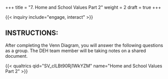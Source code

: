 +++
title = "7. Home and School Values Part 2"
weight = 2
draft = true
+++

{{< inquiry include="engage, interact" >}}

## INSTRUCTIONS:

After completing the Venn Diagram, you will answer the following questions as a group. The DEH team member will be taking notes on a shared document.

{{< qualtrics qid="SV_cILBt90Rj1WkYZM" name="Home and School Values Part 2" >}}
